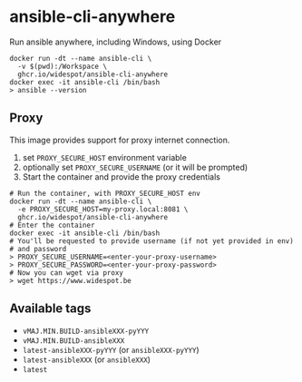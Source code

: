 # ansible-cli-anywhere
Run ansible anywhere, including Windows, using Docker

```shell
docker run -dt --name ansible-cli \
  -v $(pwd):/Workspace \
  ghcr.io/widespot/ansible-cli-anywhere
docker exec -it ansible-cli /bin/bash
> ansible --version
```

## Proxy
This image provides support for proxy internet connection.
1. set `PROXY_SECURE_HOST` environment variable
2. optionally set `PROXY_SECURE_USERNAME` (or it will be prompted)
3. Start the container and provide the proxy credentials

```shell
# Run the container, with PROXY_SECURE_HOST env
docker run -dt --name ansible-cli \
  -e PROXY_SECURE_HOST=my-proxy.local:8081 \
  ghcr.io/widespot/ansible-cli-anywhere
# Enter the container
docker exec -it ansible-cli /bin/bash
# You'll be requested to provide username (if not yet provided in env)
# and password
> PROXY_SECURE_USERNAME=<enter-your-proxy-username>
> PROXY_SECURE_PASSWORD=<enter-your-proxy-password>
# Now you can wget via proxy
> wget https://www.widespot.be
```

## Available tags
* `vMAJ.MIN.BUILD-ansibleXXX-pyYYY`
* `vMAJ.MIN.BUILD-ansibleXXX`
* `latest-ansibleXXX-pyYYY` (or `ansibleXXX-pyYYY`)
* `latest-ansibleXXX` (or `ansibleXXX`)
* `latest`
